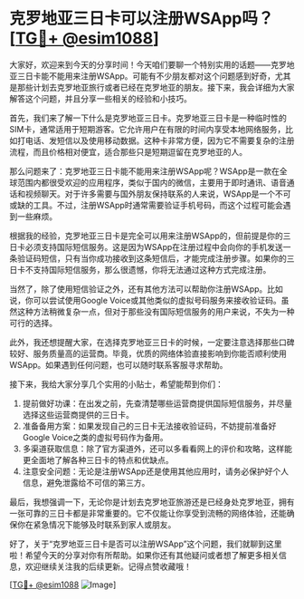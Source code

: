 # 克罗地亚三日卡可以注册WSApp吗？[[TG💪+ @esim1088](https://t.me/s/esim1088)]

大家好，欢迎来到今天的分享时间！今天咱们要聊一个特别实用的话题——克罗地亚三日卡能不能用来注册WSApp。可能有不少朋友都对这个问题感到好奇，尤其是那些计划去克罗地亚旅行或者已经在克罗地亚的朋友。接下来，我会详细为大家解答这个问题，并且分享一些相关的经验和小技巧。

首先，我们来了解一下什么是克罗地亚三日卡。克罗地亚三日卡是一种临时性的SIM卡，通常适用于短期游客。它允许用户在有限的时间内享受本地网络服务，比如打电话、发短信以及使用移动数据。这种卡非常方便，因为它不需要复杂的注册流程，而且价格相对便宜，适合那些只是短期逗留在克罗地亚的人。

那么问题来了：克罗地亚三日卡能不能用来注册WSApp呢？WSApp是一款在全球范围内都很受欢迎的应用程序，类似于国内的微信，主要用于即时通讯、语音通话和视频聊天。对于许多需要与国外朋友保持联系的人来说，WSApp是一个不可或缺的工具。不过，注册WSApp时通常需要验证手机号码，而这个过程可能会遇到一些麻烦。

根据我的经验，克罗地亚三日卡是完全可以用来注册WSApp的，但前提是你的三日卡必须支持国际短信服务。这是因为WSApp在注册过程中会向你的手机发送一条验证码短信，只有当你成功接收到这条短信后，才能完成注册步骤。如果你的三日卡不支持国际短信服务，那么很遗憾，你将无法通过这种方式完成注册。

当然了，除了使用短信验证之外，还有其他方法可以帮助你注册WSApp。比如说，你可以尝试使用Google Voice或其他类似的虚拟号码服务来接收验证码。虽然这种方法稍微复杂一点，但对于那些没有国际短信服务的用户来说，不失为一种可行的选择。

此外，我还想提醒大家，在选择克罗地亚三日卡的时候，一定要注意选择那些口碑较好、服务质量高的运营商。毕竟，优质的网络体验直接影响到你能否顺利使用WSApp。如果遇到任何问题，也可以随时联系客服寻求帮助。

接下来，我给大家分享几个实用的小贴士，希望能帮到你们：

1. 提前做好功课：在出发之前，先查清楚哪些运营商提供国际短信服务，并尽量选择这些运营商提供的三日卡。
2. 准备备用方案：如果发现自己的三日卡无法接收验证码，不妨提前准备好Google Voice之类的虚拟号码作为备用。
3. 多渠道获取信息：除了官方渠道外，还可以多看看网上的评价和攻略，这样能更全面地了解各种三日卡的特点和优缺点。
4. 注意安全问题：无论是注册WSApp还是使用其他应用时，请务必保护好个人信息，避免泄露给不可信的第三方。

最后，我想强调一下，无论你是计划去克罗地亚旅游还是已经身处克罗地亚，拥有一张可靠的三日卡都是非常重要的。它不仅能让你享受到流畅的网络体验，还能确保你在紧急情况下能够及时联系到家人或朋友。

好了，关于“克罗地亚三日卡是否可以注册WSApp”这个问题，我们就聊到这里啦！希望今天的分享对你有所帮助。如果你还有其他疑问或者想了解更多相关信息，欢迎继续关注我的后续更新。记得点赞收藏哦！

[[TG💪+ @esim1088](https://t.me/s/esim1088) ![Image](https://i.postimg.cc/4NQfJmqS/Snipaste-2025-05-13-00-14-12.png)]